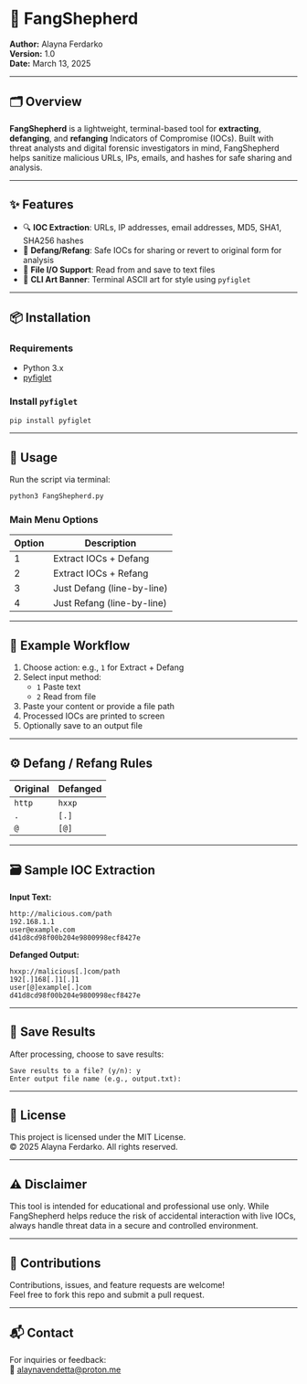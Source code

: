 # 🐺 FangShepherd

**Author:** Alayna Ferdarko  
**Version:** 1.0  
**Date:** March 13, 2025  

---

## 🗂️ Overview

**FangShepherd** is a lightweight, terminal-based tool for **extracting**, **defanging**, and **refanging** Indicators of Compromise (IOCs). Built with threat analysts and digital forensic investigators in mind, FangShepherd helps sanitize malicious URLs, IPs, emails, and hashes for safe sharing and analysis.

---

## ✨ Features

- 🔍 **IOC Extraction**: URLs, IP addresses, email addresses, MD5, SHA1, SHA256 hashes
- 🦷 **Defang/Refang**: Safe IOCs for sharing or revert to original form for analysis
- 📄 **File I/O Support**: Read from and save to text files
- 🎨 **CLI Art Banner**: Terminal ASCII art for style using `pyfiglet`

---

## 📦 Installation

### Requirements
- Python 3.x
- [pyfiglet](https://pypi.org/project/pyfiglet/)

### Install `pyfiglet`
```bash
pip install pyfiglet
```

---

## 🚀 Usage

Run the script via terminal:

```bash
python3 FangShepherd.py
```

### Main Menu Options
| Option | Description                          |
|--------|--------------------------------------|
|   1    | Extract IOCs + Defang                |
|   2    | Extract IOCs + Refang                |
|   3    | Just Defang (line-by-line)           |
|   4    | Just Refang (line-by-line)           |

---

## 🧪 Example Workflow

1. Choose action: e.g., `1` for Extract + Defang
2. Select input method:  
   - `1` Paste text  
   - `2` Read from file
3. Paste your content or provide a file path  
4. Processed IOCs are printed to screen  
5. Optionally save to an output file

---

## ⚙️ Defang / Refang Rules

| Original | Defanged   |
|----------|------------|
| `http`   | `hxxp`     |
| `.`      | `[.]`      |
| `@`      | `[@]`      |

---

## 🗃️ Sample IOC Extraction

**Input Text:**
```
http://malicious.com/path
192.168.1.1
user@example.com
d41d8cd98f00b204e9800998ecf8427e
```

**Defanged Output:**
```
hxxp://malicious[.]com/path
192[.]168[.]1[.]1
user[@]example[.]com
d41d8cd98f00b204e9800998ecf8427e
```

---

## 💾 Save Results

After processing, choose to save results:
```text
Save results to a file? (y/n): y
Enter output file name (e.g., output.txt):
```

---

## 📜 License

This project is licensed under the MIT License.  
© 2025 Alayna Ferdarko. All rights reserved.

---

## ⚠️ Disclaimer

This tool is intended for educational and professional use only. While FangShepherd helps reduce the risk of accidental interaction with live IOCs, always handle threat data in a secure and controlled environment.

---

## 🤝 Contributions

Contributions, issues, and feature requests are welcome!  
Feel free to fork this repo and submit a pull request.

---

## 📬 Contact

For inquiries or feedback:  
📧 alaynavendetta@proton.me
